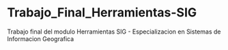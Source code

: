 # Trabajo_Final_Herramientas-SIG
Trabajo final del modulo Herramientas SIG - Especializacion en Sistemas de Informacion Geografica
